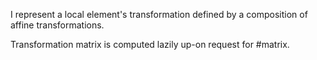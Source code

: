 I represent a local element's transformation defined by a composition of affine transformations.

Transformation matrix is computed lazily up-on request for #matrix.